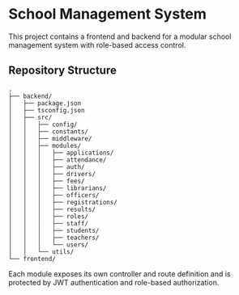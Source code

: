 # School Management System

This project contains a frontend and backend for a modular school management system with role-based access control.

## Repository Structure
```
.
├── backend/
│   ├── package.json
│   ├── tsconfig.json
│   ├── src/
│   │   ├── config/
│   │   ├── constants/
│   │   ├── middleware/
│   │   ├── modules/
│   │   │   ├── applications/
│   │   │   ├── attendance/
│   │   │   ├── auth/
│   │   │   ├── drivers/
│   │   │   ├── fees/
│   │   │   ├── librarians/
│   │   │   ├── officers/
│   │   │   ├── registrations/
│   │   │   ├── results/
│   │   │   ├── roles/
│   │   │   ├── staff/
│   │   │   ├── students/
│   │   │   ├── teachers/
│   │   │   └── users/
│   │   └── utils/
└── frontend/
```

Each module exposes its own controller and route definition and is protected by JWT authentication and role-based authorization.
